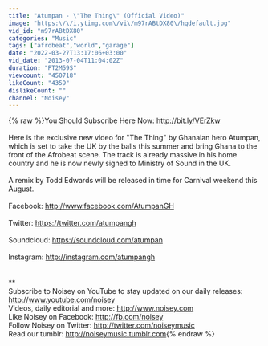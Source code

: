 ```yaml
---
title: "Atumpan - \"The Thing\" (Official Video)"
image: "https:\/\/i.ytimg.com\/vi\/m97rABtDX80\/hqdefault.jpg"
vid_id: "m97rABtDX80"
categories: "Music"
tags: ["afrobeat","world","garage"]
date: "2022-03-27T13:17:06+03:00"
vid_date: "2013-07-04T11:04:02Z"
duration: "PT2M59S"
viewcount: "450718"
likeCount: "4359"
dislikeCount: ""
channel: "Noisey"
---
```

{% raw %}You Should Subscribe Here Now: <a rel="nofollow" target="blank" href="http://bit.ly/VErZkw">http://bit.ly/VErZkw</a><br /><br />Here is the exclusive new video for &quot;The Thing&quot; by Ghanaian hero Atumpan, which is set to take the UK by the balls this summer and bring Ghana to the front of the Afrobeat scene. The track is already massive in his home country and he is now newly signed to Ministry of Sound in the UK.<br /><br />A remix by Todd Edwards will be released in time for Carnival weekend this August.<br /><br />Facebook: <a rel="nofollow" target="blank" href="http://www.facebook.com/AtumpanGH">http://www.facebook.com/AtumpanGH</a><br /><br />Twitter: <a rel="nofollow" target="blank" href="https://twitter.com/atumpangh">https://twitter.com/atumpangh</a><br /><br />Soundcloud: <a rel="nofollow" target="blank" href="https://soundcloud.com/atumpan">https://soundcloud.com/atumpan</a><br /><br />Instagram: <a rel="nofollow" target="blank" href="http://instagram.com/atumpangh">http://instagram.com/atumpangh</a><br /><br /><br />**<br />Subscribe to Noisey on YouTube to stay updated on our daily releases: <a rel="nofollow" target="blank" href="http://www.youtube.com/noisey">http://www.youtube.com/noisey</a><br />Videos, daily editorial and more: <a rel="nofollow" target="blank" href="http://www.noisey.com">http://www.noisey.com</a><br />Like Noisey on Facebook: <a rel="nofollow" target="blank" href="http://fb.com/noisey">http://fb.com/noisey</a><br />Follow Noisey on Twitter: <a rel="nofollow" target="blank" href="http://twitter.com/noiseymusic">http://twitter.com/noiseymusic</a><br />Read our tumblr: <a rel="nofollow" target="blank" href="http://noiseymusic.tumblr.com">http://noiseymusic.tumblr.com</a>{% endraw %}
